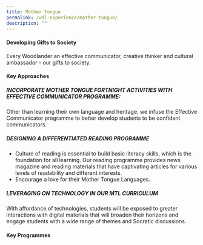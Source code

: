 ```yaml
---
title: Mother Tongue
permalink: /wdl-experience/mother-tongue/
description: ""
---
```

#### Developing Gifts to Society

Every Woodlander an effective communicator, creative thinker and cultural ambassador - our gifts to society.

#### Key Approaches

##### INCORPORATE MOTHER TONGUE FORTNIGHT ACTIVITIES WITH EFFECTIVE COMMUNICATOR PROGRAMME:

Other than learning their own language and heritage, we infuse the Effective Communicator programme to better develop students to be confident communicators.

##### DESIGNING A DIFFERENTIATED READING PROGRAMME

*   Culture of reading is essential to build basic literacy skills, which is the foundation for all learning. Our reading programme provides news magazine and reading materials that have captivating articles for various levels of readability and different interests.
*   Encourage a love for their Mother Tongue Languages.

##### LEVERAGING ON TECHNOLOGY IN OUR MTL CURRICULUM

With affordance of technologies, students will be exposed to greater interactions with digital materials that will broaden their horizons and engage students with a wide range of themes and Socratic discussions.

#### Key Programmes